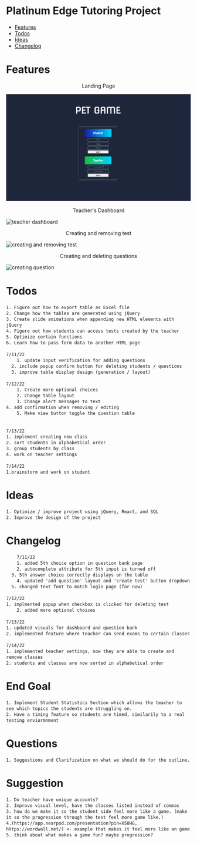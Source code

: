 # Platinum Edge Tutoring Project
  <!--- Description --->
  * [Features](#features)
  * [Todos](#todos)
  * [Ideas](#ideas)
  * [Changelog](#changelog)
# Features
  <p align="center">Landing Page</p>
  
  ![loadingpage](images_videos/loadingpage_2.gif)
  <!--- 1. multi-select window that allows the teacher to send tests to students in a specific class --->
  <p align="center">Teacher's Dashboard</p>	
  
  ![teacher dashboard](https://user-images.githubusercontent.com/98438095/178291628-8a423267-8d4d-4378-ac3e-f7225a894fe7.gif)
	
  <!--- ![teacher dashboard](images_videos/teacher%20dashboard_2.gif) --->
  <!--- 2. selecting multiple students / questions / tests and delete them --->
  <p align="center">Creating and removing test</p>	
  
  ![creating and removing test](https://user-images.githubusercontent.com/98438095/178291754-0a35bcc6-7b00-40ba-b9b8-9a9e4abc5ae0.gif)

  <!--- ![creating and removing test](images_videos/creating%20new%20test.gif) --->
  <p align="center">Creating and deleting questions</p>		
  
  ![creating question](https://user-images.githubusercontent.com/98438095/178291933-37ecf54f-3faa-4e31-8f5d-38fd2c216362.gif)

  <!--- ![creating question](images_videos/creating%20question.gif) --->
  
# Todos
		
    1. Figure out how to export table as Excel file
    2. Change how the tables are generated using jQuery
    3. Create slide animations when appending new HTML elements with jQuery
    4. Figure out how students can access tests created by the teacher
    5. Optimize certain functions
	6. Learn how to pass form data to another HTML page

    7/11/22
		1. update input verification for adding questions
	  2. include popup confirm button for deleting students / questions
	  3. improve table display design (generation / layout)
   
    7/12/22
		1. Create more optional choices
		2. Change table layout
		3. Change alert messages to text
    4. add confirmation when removing / editing
		5. Make view button toggle the question table


    7/13/22
    1. implement creating new class
    2. sort students in alphabetical order
    3. group students by class
    4. work on teacher settings

    7/14/22
    1.brainstorm and work on student
    
# Ideas
    1. Optimize / improve project using jQuery, React, and SQL 
    2. Improve the design of the project


# Changelog

		7/11/22
		1. added 5th choice option in question bank page
		2. autocomplete attribute for 5th input is turned off
	  3. 5th answer choice correctly displays on the table
		4. updated 'add question' layout and 'create test' button dropdown
	  5. changed text font to match login page (for now)
   
    7/12/22
    1. implmented popup when checkbox is clicked for deleting test
		2. added more optional choices

    7/13/22
    1. updated visuals for dashboard and question bank
    2. implemented feature where teacher can send exams to certain classes

    7/14/22
    1. implemented teacher settings, now they are able to create and remove classes
    2. students and classes are now sorted in alphabetical order



    
# End Goal
    1. Implement Student Statistics Section which allows the teacher to see which topics the students are struggling on.
    2. Have a timing feature so students are timed, similarily to a real testing enviormnment 


# Questions
    1. Suggestions and Clarification on what we should do for the outline.




# Suggestion
    1. Do teacher have unique accounts?
    2. Improve visual level, have the classes listed instead of commas
    3. how do we make it so the student side feel more like a game. (make it so the progression through the test feel more game like.)
    4.(https://app.nearpod.com/presentation?pin=X58HG, https://wordwall.net/) <- example that makes it feel more like an game
    5. think about what makes a game fun? maybe progression?